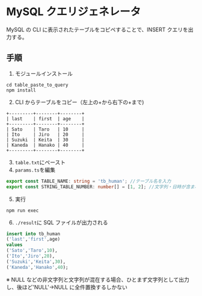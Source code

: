 # MySQL クエリジェネレータ

MySQL の CLI に表示されたテーブルをコピペすることで、INSERT クエリを出力する。

## 手順

1. モジュールインストール

```
cd table_paste_to_query
npm install
```

2. CLI からテーブルをコピー（左上の+から右下の+まで)

```
+---------+--------+--------+
| last    | first  | age    |
+---------+--------+--------+
| Sato    | Taro   | 10     |
| Ito     | Jiro   | 20     |
| Suzuki  | Keita  | 30     |
| Kaneda  | Hanako | 40     |
+---------+--------+--------+
```

3. `table.txt`にペースト
4. `params.ts`を編集

```typescript
export const TABLE_NAME: string = 'tb_human'; //テーブル名を入力
export const STRING_TABLE_NUMBER: number[] = [1, 2]; //文字列・日時が含まれるカラムナンバーを入力（クォーテーションが付与される）
```

5. 実行

```
npm run exec
```

6. `./result`に SQL ファイルが出力される

```sql
insert into tb_human
('last','first',age)
values
('Sato','Taro',10),
('Ito','Jiro',20),
('Suzuki','Keita',30),
('Kaneda','Hanako',40);
```

※ NULL などの非文字列と文字列が混在する場合、ひとまず文字列として出力し、後ほど'NULL'→NULL に全件置換するしかない
